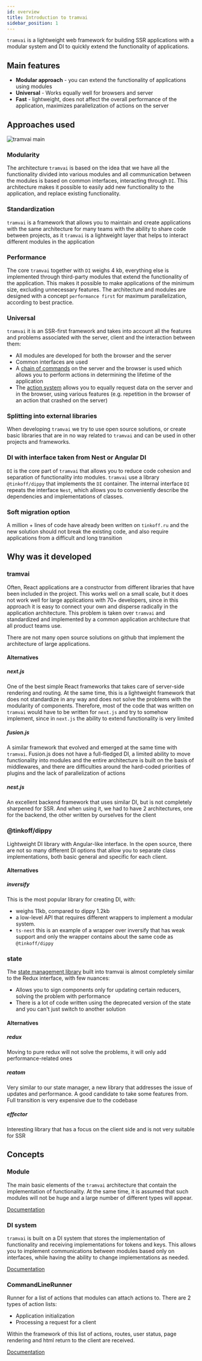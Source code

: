 ```yaml
---
id: overview
title: Introduction to tramvai
sidebar_position: 1
---
```


`tramvai` is a lightweight web framework for building SSR applications with a modular system and DI to quickly extend the functionality of applications.

## Main features

- **Modular approach** - you can extend the functionality of applications using modules
- **Universal** - Works equally well for browsers and server
- **Fast** - lightweight, does not affect the overall performance of the application, maximizes parallelization of actions on the server

## Approaches used

![tramvai main](/img/tramvai/tramvai-main.jpg)

### Modularity

The architecture `tramvai` is based on the idea that we have all the functionality divided into various modules and all communication between the modules is based on common interfaces, interacting through `DI`. This architecture makes it possible to easily add new functionality to the application, and replace existing functionality.

### Standardization

`tramvai` is a framework that allows you to maintain and create applications with the same architecture for many teams with the ability to share code between projects, as it `tramvai` is a lightweight layer that helps to interact different modules in the application

### Performance

The core `tramvai` together with `DI` weighs 4 kb, everything else is implemented through third-party modules that extend the functionality of the application. This makes it possible to make applications of the minimum size, excluding unnecessary features. The architecture and modules are designed with a concept `performance first` for maximum parallelization, according to best practice.

### Universal

`tramvai` it is an SSR-first framework and takes into account all the features and problems associated with the server, client and the interaction between them:

- All modules are developed for both the browser and the server
- Common interfaces are used
- A [chain of commands](concepts/command-line-runner.md) on the server and the browser is used which allows you to perform actions in determining the lifetime of the application
- The [action system](concepts/action.md) allows you to equally request data on the server and in the browser, using various features (e.g. repetition in the browser of an action that crashed on the server)

### Splitting into external libraries

When developing `tramvai` we try to use open source solutions, or create basic libraries that are in no way related to `tramvai` and can be used in other projects and frameworks.

### DI with interface taken from Nest or Angular DI

`DI` is the core part of `tramvai` that allows you to reduce code cohesion and separation of functionality into modules. `tramvai` use a library `@tinkoff/dippy` that implements the `DI` container. The internal interface `DI` repeats the interface `Nest`, which allows you to conveniently describe the dependencies and implementations of classes.

### Soft migration option

A million + lines of code have already been written on `tinkoff.ru` and the new solution should not break the existing code, and also require applications from a difficult and long transition

## Why was it developed

### tramvai

Often, React applications are a constructor from different libraries that have been included in the project. This works well on a small scale, but it does not work well for large applications with 70+ developers, since in this approach it is easy to connect your own and disperse radically in the application architecture. This problem is taken over `tramvai` and standardized and implemented by a common application architecture that all product teams use.

There are not many open source solutions on github that implement the architecture of large applications.

#### Alternatives

##### next.js

One of the best simple React frameworks that takes care of server-side rendering and routing. At the same time, this is a lightweight framework that does not standardize in any way and does not solve the problems with the modularity of components. Therefore, most of the code that was written on `tramvai` would have to be written for `next.js` and try to somehow implement, since in `next.js` the ability to extend functionality is very limited

##### fusion.js

A similar framework that evolved and emerged at the same time with `tramvai`. Fusion.js does not have a full-fledged DI, a limited ability to move functionality into modules and the entire architecture is built on the basis of middlewares, and there are difficulties around the hard-coded priorities of plugins and the lack of parallelization of actions

##### nest.js

An excellent backend framework that uses similar DI, but is not completely sharpened for SSR. And when using it, we had to have 2 architectures, one for the backend, the other written by ourselves for the client

### @tinkoff/dippy

Lightweight DI library with Angular-like interface. In the open source, there are not so many different DI options that allow you to separate class implementations, both basic general and specific for each client.

#### Alternatives

##### inversify

This is the most popular library for creating DI, with:

- weighs 11kb, compared to dippy 1.2kb
- a low-level API that requires different wrappers to implement a modular system.
- `ts-nest` this is an example of a wrapper over inversify that has weak support and only the wrapper contains about the same code as `@tinkoff/dippy`

### state

The [state management library](references/tramvai/state/base.md) built into tramvai is almost completely similar to the Redux interface, with few nuances:

- Allows you to sign components only for updating certain reducers, solving the problem with performance
- There is a lot of code written using the deprecated version of the state and you can't just switch to another solution

#### Alternatives

##### redux

Moving to pure redux will not solve the problems, it will only add performance-related ones

##### reatom

Very similar to our state manager, a new library that addresses the issue of updates and performance. A good candidate to take some features from. Full transition is very expensive due to the codebase

##### effector

Interesting library that has a focus on the client side and is not very suitable for SSR

## Concepts

### Module

The main basic elements of the `tramvai` architecture that contain the implementation of functionality. At the same time, it is assumed that such modules will not be huge and a large number of different types will appear.

[Documentation](concepts/module.md)

### DI system

`tramvai` is built on a DI system that stores the implementation of functionality and receiving implementations for tokens and keys. This allows you to implement communications between modules based only on interfaces, while having the ability to change implementations as needed.

[Documentation](concepts/di.md)

### CommandLineRunner

Runner for a list of actions that modules can attach actions to. There are 2 types of action lists:

- Application initialization
- Processing a request for a client

Within the framework of this list of actions, routes, user status, page rendering and html return to the client are received.

[Documentation](concepts/command-line-runner.md)
